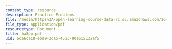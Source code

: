 ```yaml
---
content_type: resource
description: Practice Problems
file: /media/https%3A/open-learning-course-data-rc.s3.amazonaws.com/16-20-structural-mechanics-fall-2002/6c66ca18eba93da5452390e615132af5_ha8pp.pdf
file_type: application/pdf
resourcetype: Document
title: ha8pp.pdf
uid: 6c66ca18-eba9-3da5-4523-90e615132af5
---
```

